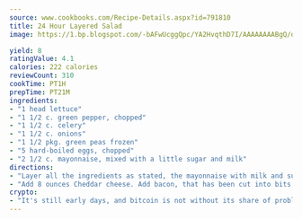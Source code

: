 ```yaml
---
source: www.cookbooks.com/Recipe-Details.aspx?id=791810
title: 24 Hour Layered Salad
image: https://1.bp.blogspot.com/-bAFwUcggQpc/YA2HvqthD7I/AAAAAAAABgQ/dGGityjUeSk5WIgvhJroHVt7XYoXF2qygCLcBGAsYHQ/s320/10.png

yield: 8
ratingValue: 4.1
calories: 222 calories
reviewCount: 310
cookTime: PT1H
prepTime: PT21M
ingredients:
- "1 head lettuce"
- "1 1/2 c. green pepper, chopped"
- "1 1/2 c. celery"
- "1 1/2 c. onions"
- "1 1/2 pkg. green peas frozen"
- "5 hard-boiled eggs, chopped"
- "2 1/2 c. mayonnaise, mixed with a little sugar and milk"
directions:
- "Layer all the ingredients as stated, the mayonnaise with milk and sugar last."
- "Add 8 ounces Cheddar cheese. Add bacon, that has been cut into bits and fried, on top of the cheese. Refrigerate overnight."
crypto:
- "It's still early days, and bitcoin is not without its share of problems."
---
```

